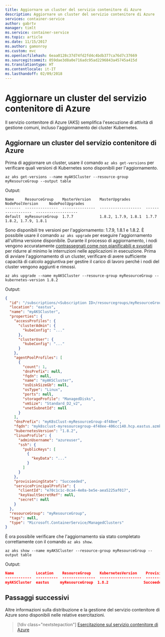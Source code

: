 ```yaml
---
title: Aggiornare un cluster del servizio contenitore di Azure
description: Aggiornare un cluster del servizio contenitore di Azure
services: container-service
author: gabrtv
manager: timlt
ms.service: container-service
ms.topic: article
ms.date: 11/15/2017
ms.author: gamonroy
ms.custom: mvc
ms.openlocfilehash: 6eaa0128c37d74fd2fd4c4bdb377ca76d7c37669
ms.sourcegitcommit: 059dae3d8a0e716adc95ad2296843a45745a415d
ms.translationtype: HT
ms.contentlocale: it-IT
ms.lasthandoff: 02/09/2018
---
```

# <a name="upgrade-an-azure-container-service-aks-cluster"></a>Aggiornare un cluster del servizio contenitore di Azure

Il servizio contenitore di Azure (AKS) semplifica l'esecuzione di attività di gestione comuni, incluso l'aggiornamento dei cluster Kubernetes.

## <a name="upgrade-an-aks-cluster"></a>Aggiornare un cluster del servizio contenitore di Azure

Prima di aggiornare un cluster, usare il comando `az aks get-versions` per verificare quali versioni di Kubernetes sono disponibili per l'aggiornamento.

```azurecli-interactive
az aks get-versions --name myAKSCluster --resource-group myResourceGroup --output table
```

Output:

```console
Name     ResourceGroup    MasterVersion    MasterUpgrades       NodePoolVersion     NodePoolUpgrades
-------  ---------------  ---------------  -------------------  ------------------  -------------------
default  myResourceGroup  1.7.7            1.8.2, 1.7.9, 1.8.1  1.7.7               1.8.2, 1.7.9, 1.8.1
```

Sono disponibili tre versioni per l'aggiornamento: 1.7.9, 1.8.1 e 1.8.2. È possibile usare il comando `az aks upgrade` per eseguire l'aggiornamento all'ultima versione disponibile.  Durante il processo di aggiornamento, i nodi vengono accuratamente [contrassegnati come non pianificabili e svuotati][kubernetes-drain] per ridurre al minimo le interruzioni nelle applicazioni in esecuzione.  Prima di avviare l'aggiornamento di un cluster, verificare di avere sufficiente capacità di calcolo aggiuntiva per gestire il carico di lavoro perché i nodi del cluster vengono aggiunti e rimossi.

```azurecli-interactive
az aks upgrade --name myAKSCluster --resource-group myResourceGroup --kubernetes-version 1.8.2
```

Output:

```json
{
  "id": "/subscriptions/<Subscription ID>/resourcegroups/myResourceGroup/providers/Microsoft.ContainerService/managedClusters/myAKSCluster",
  "location": "eastus",
  "name": "myAKSCluster",
  "properties": {
    "accessProfiles": {
      "clusterAdmin": {
        "kubeConfig": "..."
      },
      "clusterUser": {
        "kubeConfig": "..."
      }
    },
    "agentPoolProfiles": [
      {
        "count": 1,
        "dnsPrefix": null,
        "fqdn": null,
        "name": "myAKSCluster",
        "osDiskSizeGb": null,
        "osType": "Linux",
        "ports": null,
        "storageProfile": "ManagedDisks",
        "vmSize": "Standard_D2_v2",
        "vnetSubnetId": null
      }
    ],
    "dnsPrefix": "myK8sClust-myResourceGroup-4f48ee",
    "fqdn": "myk8sclust-myresourcegroup-4f48ee-406cc140.hcp.eastus.azmk8s.io",
    "kubernetesVersion": "1.8.2",
    "linuxProfile": {
      "adminUsername": "azureuser",
      "ssh": {
        "publicKeys": [
          {
            "keyData": "..."
          }
        ]
      }
    },
    "provisioningState": "Succeeded",
    "servicePrincipalProfile": {
      "clientId": "e70c1c1c-0ca4-4e0a-be5e-aea5225af017",
      "keyVaultSecretRef": null,
      "secret": null
    }
  },
  "resourceGroup": "myResourceGroup",
  "tags": null,
  "type": "Microsoft.ContainerService/ManagedClusters"
}
```

È ora possibile verificare che l'aggiornamento sia stato completato correttamente con il comando `az aks show`.

```azurecli-interactive
az aks show --name myAKSCluster --resource-group myResourceGroup --output table
```

Output:

```json
Name          Location    ResourceGroup    KubernetesVersion    ProvisioningState    Fqdn
------------  ----------  ---------------  -------------------  -------------------  ----------------------------------------------------------------
myAKSCluster  eastus     myResourceGroup  1.8.2                Succeeded            myk8sclust-myresourcegroup-3762d8-2f6ca801.hcp.eastus.azmk8s.io
```

## <a name="next-steps"></a>Passaggi successivi

Altre informazioni sulla distribuzione e la gestione del servizio contenitore di Azure sono disponibili nelle relative esercitazioni.

> [!div class="nextstepaction"]
> [Esercitazione sul servizio contenitore di Azure][aks-tutorial-prepare-app]

<!-- LINKS - external -->
[kubernetes-drain]: https://kubernetes.io/docs/tasks/administer-cluster/safely-drain-node/

<!-- LINKS - internal -->
[aks-tutorial-prepare-app]: ./tutorial-kubernetes-prepare-app.md